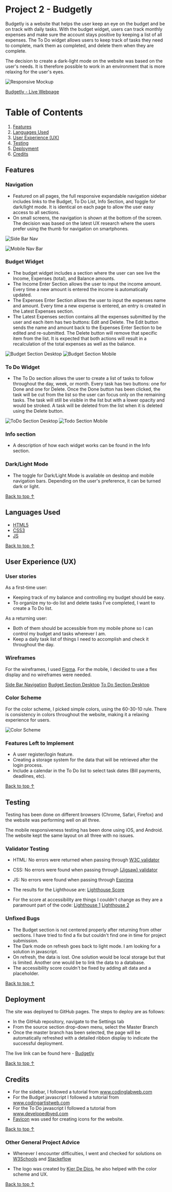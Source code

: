 # Project 2 - Budgetly
 
Budgetly is a website that helps the user keep an eye on the budget and be on track with daily tasks. With the budget widget, users can track monthly expenses and make sure the account stays positive by keeping a list of all expenses.
The To Do widget allows users to keep track of tasks they need to complete, mark them as completed, and delete them when they are complete.
 
The decision to create a dark-light mode on the website was based on the user's needs. It is therefore possible to work in an environment that is more relaxing for the user's eyes.
 
![Responsive Mockup](https://github.com/adrian-cucuet/project2-budgetly/blob/main/assets/images/responsive.png)

[Budgetly - Live Webpage](https://adrian-cucuet.github.io/project2-budgetly/)

# Table of Contents

1. [Features](#features)
2. [Languages Used](#languages-used)  
2. [User Experience (UX)](#user-experience-ux)
3. [Testing](#testing)
4. [Deployment](#deployment)
5. [Credits](#credits)

## Features
 
### Navigation
 
 - Featured on all pages, the full responsive expandable navigation sidebar includes links to the Budget, To Do List, Info Section, and toggle for dark/light mode. It is identical on each page to allow the user easy access to all sections.
 - On small screens, the navigation is shown at the bottom of the screen. The decision was based on the latest UX research where the users prefer using the thumb for navigation on smartphones.
 
![Side Bar Nav](https://github.com/adrian-cucuet/project2-budgetly/blob/main/assets/images/sidebar-nav.png)
 
![Mobile Nav Bar](https://github.com/adrian-cucuet/project2-budgetly/blob/main/assets/images/mobile-nav.png)
 
### Budget Widget
 
 - The budget widget includes a section where the user can see live the Income, Expenses (total), and Balance amounts.
 - The Income Enter Section allows the user to input the income amount. Every time a new amount is entered the income is automatically updated.
 - The Expenses Enter Section allows the user to input the expenses name and amount. Every time a new expense is entered, an entry is created in the Latest Expenses section.
 - The Latest Expenses section contains all the expenses submitted by the user and each item has two buttons: Edit and Delete. The Edit button sends the name and amount back to the Expenses Enter Section to be edited and re-submitted. The Delete button will remove that specific item from the list. It is expected that both actions will result in a recalculation of the total expenses as well as the balance.
 
![Budget Section Desktop](https://github.com/adrian-cucuet/project2-budgetly/blob/main/assets/images/budget-desktop.png)
![Budget Section Mobile](https://github.com/adrian-cucuet/project2-budgetly/blob/main/assets/images/budget-mobile.png)
 
### To Do Widget
 
 - The To Do section allows the user to create a list of tasks to follow throughout the day, week, or month. Every task has two buttons: one for Done and one for Delete. Once the Done button has been clicked, the task will be cut from the list so the user can focus only on the remaining tasks. The task will still be visible in the list but with a lower opacity and would be stroked. A task will be deleted from the list when it is deleted using the Delete button.
 
![ToDo Section Desktop](https://github.com/adrian-cucuet/project2-budgetly/blob/main/assets/images/todo-desktop.png)
![Todo Section Mobile](https://github.com/adrian-cucuet/project2-budgetly/blob/main/assets/images/todo-mobile.png)
 
### Info section
 
 - A description of how each widget works can be found in the Info section.
 
### Dark/Light Mode
 
 - The toggle for Dark/Light Mode is available on desktop and mobile navigation bars. Depending on the user's preference, it can be turned dark or light.

[Back to top &uarr;](#table-of-contents)

## Languages Used

-   [HTML5](https://en.wikipedia.org/wiki/HTML5)
-   [CSS3](https://en.wikipedia.org/wiki/Cascading_Style_Sheets)
-   [JS](https://www.javascript.com/)

[Back to top &uarr;](#table-of-contents)

## User Experience (UX)

### User stories

As a first-time user:

- Keeping track of my balance and controlling my budget should be easy.
- To organize my to-do list and delete tasks I've completed, I want to create a To Do list.

As a returning user:

- Both of them should be accessible from my mobile phone so I can control my budget and tasks wherever I am.
- Keep a daily task list of things I need to accomplish and check it throughout the day.

### Wireframes
 
For the wireframes, I used [Figma](https://www.figma.com/). For the mobile, I decided to use a flex display and no wireframes were needed.

[Side Bar Navigation](https://github.com/adrian-cucuet/project2-budgetly/blob/main/assets/images/Desktop-Sidebar-Expanded.png)
[Budget Section Desktop](https://github.com/adrian-cucuet/project2-budgetly/blob/main/assets/images/Desktop-BudgetCalculatorPage.png)
[To Do Section Desktop](https://github.com/adrian-cucuet/project2-budgetly/blob/main/assets/images/Desktop-ToDoList.png)

### Color Scheme

For the color scheme, I picked simple colors, using the 60-30-10 rule. There is consistency in colors throughout the website, making it a relaxing experience for users.

![Color Scheme](https://github.com/adrian-cucuet/project2-budgetly/blob/main/assets/images/Colors.png)

### Features Left to Implement
 
- A user register/login feature.
- Creating a storage system for the data that will be retrieved after the login process.
- Include a calendar in the To Do list to select task dates (Bill payments, deadlines, etc).

[Back to top &uarr;](#table-of-contents)
 
## Testing
 
Testing has been done on different browsers (Chrome, Safari, Firefox) and the website was performing well on all three.
 
The mobile responsiveness testing has been done using iOS, and Android. The website kept the same layout on all three with no issues.
 
### Validator Testing
 
- HTML: No errors were returned when passing through [W3C validator](https://github.com/adrian-cucuet/project2-budgetly/blob/main/assets/images/html.png)
- CSS: No errors were found when passing through [(Jigsaw) validator](https://github.com/adrian-cucuet/project2-budgetly/blob/main/assets/images/CSS.png)
- JS: No errors were found when passing through [Esprima](https://github.com/adrian-cucuet/project2-budgetly/blob/main/assets/images/JS.png)
 
- The results for the Lighthouse are:
 [Lighthouse Score](https://github.com/adrian-cucuet/project2-budgetly/blob/main/assets/images/lighthouse.png)
 - For the score at accessibility are things I couldn't change as they are a paramount part of the code:
 [Lighthouse 1](https://github.com/adrian-cucuet/project2-budgetly/blob/main/blob/main/assets/images/accessibility1.png) [Lighthouse 2](https://github.com/adrian-cucuet/project2-budgetly/blob/main/assets/images/accessibility2.png)
 
### Unfixed Bugs

- The Budget section is not centered properly after returning from other sections. I have tried to find a fix but couldn't find one in time for project submission.
- The Dark mode on refresh goes back to light mode. I am looking for a solution in javascript.
- On refresh, the data is lost. One solution would be local storage but that is limited. Another one would be to link the data to a database.
- The accessibility score couldn't be fixed by adding alt data and a placeholder.


[Back to top &uarr;](#table-of-contents)
 
## Deployment
 
The site was deployed to GitHub pages. The steps to deploy are as follows:
- In the GitHub repository, navigate to the Settings tab
- From the source section drop-down menu, select the Master Branch
- Once the master branch has been selected, the page will be automatically refreshed with a  detailed ribbon display to indicate the successful deployment.
 
The live link can be found here - [Budgetly](https://adrian-cucuet.github.io/project2-budgetly/)
 
[Back to top &uarr;](#table-of-contents)

## Credits
 
- For the sidebar, I followed a tutorial from www.codinglabweb.com
- For the Budget javascript I followed a tutorial from www.codingartistweb.com
- For the To Do javascript I followed a tutorial from www.developedbyed.com
- [Favicon](https://favicon.io/favicon-generator/) was used for creating icons for the website.
 
[Back to top &uarr;](#table-of-contents)

### Other General Project Advice
 
- Whenever I encounter difficulties, I went and checked for solutions on [W3Schools](https://www.w3schools.com/) and [Stackeflow](https://stackoverflow.com/)

- The logo was created by [Kier De Dios](https://kierdedios.com/), he also helped with the color scheme and UX.

[Back to top &uarr;](#table-of-contents)